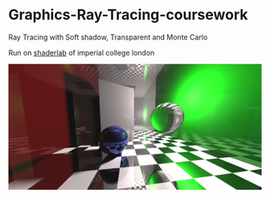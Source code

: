 # Graphics-Ray-Tracing-coursework
Ray Tracing with Soft shadow, Transparent and Monte Carlo

Run on [shaderlab](https://shaderlabweb.doc.ic.ac.uk/) of imperial college london

![screenshot](./ray_tracing.png)

